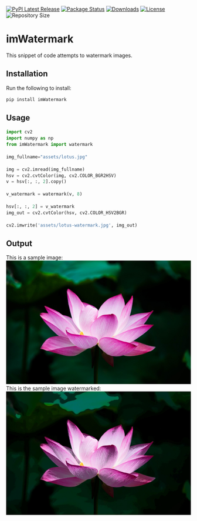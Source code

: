 [![PyPI Latest Release](https://img.shields.io/pypi/v/imWatermark.svg)](https://pypi.org/project/imWatermark/)
[![Package Status](https://img.shields.io/pypi/status/imWatermark.svg)](https://pypi.org/project/imWatermark/)
[![Downloads](https://pepy.tech/badge/imWatermark)](https://pepy.tech/project/imWatermark)
[![License](https://img.shields.io/pypi/l/imWatermark.svg)](https://github.com/Mamdasn/imWatermark/blob/main/LICENSE)
![Repository Size](https://img.shields.io/github/languages/code-size/mamdasn/imWatermark)

# imWatermark
This snippet of code attempts to watermark images.


## Installation

Run the following to install:

```python
pip install imWatermark
```

## Usage
```python
import cv2 
import numpy as np
from imWatermark import watermark

img_fullname="assets/lotus.jpg"

img = cv2.imread(img_fullname)
hsv = cv2.cvtColor(img, cv2.COLOR_BGR2HSV)
v = hsv[:, :, 2].copy()

v_watermark = watermark(v, 8)
    
hsv[:, :, 2] = v_watermark
img_out = cv2.cvtColor(hsv, cv2.COLOR_HSV2BGR)
    
cv2.imwrite('assets/lotus-watermark.jpg', img_out)
```
## Output
This is a sample image:  
!["Sample Image"](https://raw.githubusercontent.com/Mamdasn/imWatermark/main/assets/lotus.jpg "Sample Image")  
This is the sample image watermarked:  
![Watermarked Sample Image](https://raw.githubusercontent.com/Mamdasn/imWatermark/main/assets/lotus-watermark.jpg "Watermarked Sample Image")
